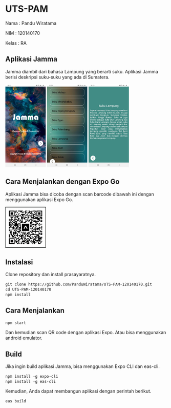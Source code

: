 # UTS-PAM
Nama  : Pandu Wiratama

NIM   : 120140170

Kelas : RA
## Aplikasi Jamma
Jamma diambil dari bahasa Lampung yang berarti suku. Aplikasi Jamma berisi deskripsi suku-suku yang ada di Sumatera.

<img src=https://github.com/PanduWiratama/UTS-PAM-120140170/blob/master/assets/Screenshot_20230322-202524_Jamma.jpg width=25% height=25%>
<img src=https://github.com/PanduWiratama/UTS-PAM-120140170/blob/master/assets/Screenshot_20230322-202534_Jamma.jpg width=25% height=25%>
<img src=https://github.com/PanduWiratama/UTS-PAM-120140170/blob/master/assets/Screenshot_20230322-202544_Jamma.jpg width=25% height=25%>

## Cara Menjalankan dengan Expo Go
Aplikasi Jamma bisa dicoba dengan scan barcode dibawah ini dengan menggunakan aplikasi Expo Go.

<img src=https://github.com/PanduWiratama/UTS-PAM-120140170/blob/master/assets/Barcode.jpeg width=25% height=25%>

## Instalasi
Clone repository dan install prasayaratnya.
```
git clone https://github.com/PanduWiratama/UTS-PAM-120140170.git
cd UTS-PAM-120140170
npm install
```
## Cara Menjalankan
```
npm start
```
Dan kemudian scan QR code dengan aplikasi Expo.
Atau bisa menggunakan android emulator.
## Build
Jika ingin build aplikasi Jamma, bisa menggunakan Expo CLI dan eas-cli.
```
npm install -g expo-cli
npm install -g eas-cli
```
Kemudian, Anda dapat membangun aplikasi dengan perintah berikut.
```
eas build
```
